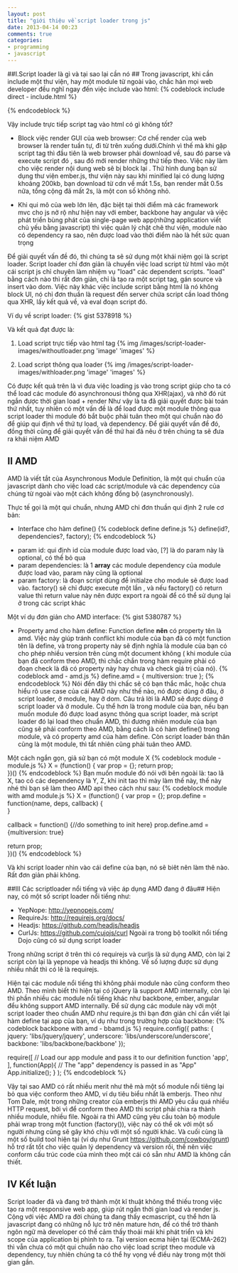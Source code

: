 ```yaml
---
layout: post
title: "giới thiệu về script loader trong js"
date: 2013-04-14 00:23
comments: true
categories: 
- programming
- javascript
---
```


##I.Script loader là gì và tại sao lại cần nó ##
Trong javascript, khi cần include một thư viện, hay một module từ ngoài vào, chắc hản mọi
web developer đều nghĩ ngay đến việc include vào html:
{% codeblock include direct - include.html %}
 <script src="http://yourhost/script.js" ></script>
{% endcodeblock %} 

Vậy include trực tiếp script tag vào html có gì không tốt?

+ Block việc render GUI của web browser: 
Cơ chế render của web browser là render tuần tự, đi từ trên xuống dưới.Chính vì thế mà khi 
gặp script tag thì đầu tiên là web browser phải download về, sau đó parse và execute script đó
, sau đó mới render những thứ tiếp theo. Việc này làm cho việc render nội dung web sẽ bị block lại
. Thử hình dung bạn sử dụng thư viện ember.js, thư viện này sau khi minified lại có dung lượng khoảng
200kb, bạn download từ cdn về mất 1.5s, bạn render mất 0.5s nữa, tổng cộng đã mất 2s, là một con số 
không nhỏ.

+ Khi qui mô của web lớn lên, đặc biệt tại thời điểm mà các framework mvc cho js nở rộ như hiện 
nay với ember, backbone hay angular và việc phát triển bùng phát của single-page web app(những 
application viết chủ yếu bằng javascript) thì việc quản lý chặt chẽ thư viện, module nào có dependency
ra sao, nên được load vào thời điểm nào là hết sức quan trọng

Để giải quyết vấn đề đó, thì chúng ta sẽ sử dụng một khái niệm gọi là script loader. Script loader chỉ 
đơn giản là chuyển việc load script từ html vào một cái script js chỉ chuyên làm nhiệm vụ "load" các 
dependent scripts. "load" bằng cách nào thì rất đơn giản, chỉ là tạo ra một script tag, gán source 
và insert vào dom. Việc này khác việc include script bằng html là nó không block UI, nó chỉ đơn thuần
là request đến server chứa script cần load thông qua XHR, lấy kết quả về, và eval đoạn script đó.

Ví dụ về script loader:
{% gist 5378918 %}

Và kết quả đạt được là:

1. Load script trực tiếp vào html tag
{% img /images/script-loader-images/withoutloader.png 'image' 'images' %}

2. Load script thông qua loader
{% img /images/script-loader-images/withloader.png 'image' 'images' %}

Có được kết quả trên là vì đưa việc loading js vào trong script giúp cho ta có thể load các module 
đó asynchronousi thông qua XHR(ajax), và nhờ đó rút ngắn được thời gian load + render
Như vậy là ta đã giải quyết được bài toán thứ nhất, tuy nhiên có một vấn đề là để load được một module
thông qua script loader thì module đó bắt buộc phải tuân theo một qui chuẩn nào đó để giúp qui định 
về thứ tự load, và dependency. Để giải quyết vấn đề đó, đồng thời cũng để giải quyết vấn đề thứ hai đã
nêu ở trên chúng ta sẽ đưa ra khái niệm AMD

## II AMD ##
AMD là viết tắt của Asynchronous Module Definition, là một qui chuẩn của javascript dành cho việc load 
các script/module và các dependency của chúng từ ngoài vào một cách không đồng bộ (asynchronously).

Thực tế gọi là một qui chuẩn, nhưng AMD chỉ đơn thuần qui định 2 rule cơ bản:

* Interface cho hàm define()
{% codeblock define define.js %}
 define(id?, dependencies?, factory);
{% endcodeblock %} 
+ param id: qui định id của module được load vào, [?] là do param này là optional, có thể bỏ qua
+ param dependencies: là 1 **array** các module dependency của module được load vào, param này cũng là optional
+ param factory: là đoạn script dùng để initialze cho module sẽ được load vào. factory() sẽ chỉ được execute một lần 
, và nếu factory() có return value thì return value này nên được export ra ngoài để có thể sử dụng lại ở trong các
script khác

Một ví dụ đơn giản cho AMD interface:
{% gist 5380787 %}

* Property amd cho hàm define:
Function define **nên** có property tên là amd. Việc này giúp tránh conflict khi module của bạn đã có một function tên 
là define, và trong property này sẽ định nghĩa là module của bạn có cho phép nhiều version trên cùng một document không
 ( khi module của bạn đã conform theo AMD, thì chắc chắn trong hàm require phải có đoạn check là đã có property
này hay chưa  và check giá trị của nó).
{% codeblock amd - amd.js %}
define.amd = {
  multiversion: true
};
{% endcodeblock %}
Nói đến đây thì chấc sẽ có bạn thắc mắc, hoặc chưa hiểu rõ use case của cái AMD này như thế nào, nó được dùng ở đâu, ở script
loader, ở module, hay ở dom. Câu trả lời là AMD sẽ được dùng ở script loader và ở module. Cụ thể hơn là trong module của bạn,
nếu bạn muốn module đó được load async thông qua script loader, mà script loader đó lại load theo chuẩn AMD, thì đương nhiên
module của bạn cũng sẽ phải conform theo AMD, bằng cách là có hàm define() trong module, và có property amd của hàm define.
Còn script loader bản thân cũng là một module, thì tất nhiên cũng phải tuân theo AMD.

Một cách ngắn gọn, giả sử bạn có một module X
{% codeblock module - module.js %}
X = (function() {
  var prop = {};
  return prop;  
})()
{% endcodeblock %}
Bạn muốn module đó nói với bên ngoài là: tao lã X, tao có các dependency là Y, Z, khi init tao thì mày làm thế này, thế này nhé
thì bạn sẽ làm theo AMD api theo cách như sau: 
{% codeblock module with amd module.js %}
X = (function() {
  var prop = {};
  prop.define = function(name, deps, callback) {  
  }

  callback = function() {//do something to init here}
  prop.define.amd = {multiversion: true}
  
  return prop;  
})()
{% endcodeblock %} 

Và khi script loader nhìn vào cái define của bạn, nó sẽ biêt nên làm thê nào. Rất đơn giản phải không.

##III Các scriptloader nổi tiếng và việc áp dụng AMD đang ở đâu##
Hiện nay, có một số script loader nổi tiếng như:

+ YepNope: http://yepnopejs.com/
+ RequireJs: http://requirejs.org/docs/
+ Headjs: https://github.com/headjs/headjs
+ CurlJs: https://github.com/cujojs/curl
Ngoài ra trong bộ toolkit nổi tiếng Dojo cũng có sử dụng script loader

Trong những script ở trên thì có requirejs và curljs là sử dụng AMD, còn lại 2 script còn lại là yepnope
và headjs thì không. Về số lượng được sử dụng nhiều nhất thì có lẽ là requirejs.

Hiện tại các module nổi tiếng thì không phải module nào cũng conform theo AMD. Theo mình biết thì hiện 
tại có jQuery là support AMD internally, còn lại thì phần nhiều các module nổi tiếng khác như backbone, ember,
angular đểu không support AMD internally. Để sử dụng các module này với một script loader theo chuẩn AMD 
như require.js thì bạn đơn giản chỉ cần viết lại hàm define tại app của bạn, ví dụ như trong trường hợp của 
backbone:
{% codeblock backbone with amd - bbamd.js %}
require.config({
  paths: {
    jquery: 'libs/jquery/jquery',
    underscore: 'libs/underscore/underscore',
    backbone: 'libs/backbone/backbone'
});

require([
    // Load our app module and pass it to our definition function
    'app',
    ], function(App){
      // The "app" dependency is passed in as "App"
      App.initialize();
    }
);
{% endcodeblock %}

Vậy tại sao AMD có rất nhiều merit như thê mà một số module nổi tiêng lại bỏ qua việc conform theo AMD, ví dụ 
tiêu biểu nhất là emberjs. Theo như Tom Dale, một trong những creator của emberjs thì AMD yêu cầu quá nhiều
HTTP request, bởi vì để conform theo AMD thì script phải chia ra thành nhiều module, nhiều file. Ngoài ra 
thì AMD cũng yêu cầu toàn bộ module phải wrap trong một function (factory()), việc này có thể ok với một số 
người nhưng cũng sẽ gây khó chịu với một số người khác. Và cuối cùng là một số build tool hiện tại (ví dụ như
Grunt https://github.com/cowboy/grunt) hỗ trợ rất tốt cho việc quản lý dependency và version rồi, thế nên
việc conform cấu trúc code của mình theo một cái có sẵn như AMD là không cần thiết.

## IV Kết luận ##
Script loader đã và đang trở thành một kĩ thuật không thể thiếu trong việc tạo ra một responsive web app, giúp
rút ngắn thời gian load và render js. Cộng với việc AMD ra đời chúng ta đang thấy ecmascript, cụ thể hơn là 
javascript đang có những nỗ lực trở nên mature hơn, để có thể trở thành ngôn ngữ mà developer có thể cảm thấy
thoải mái khi phát triển và khi scope của application bị phình to ra. Tại version ecma hiện tại (ECMA-262) thì
vẫn chưa có một qui chuẩn nào cho việc load script theo module và dependency, tuy nhiên chúng ta có thể hy vọng
về điều này trong một thời gian gần.
